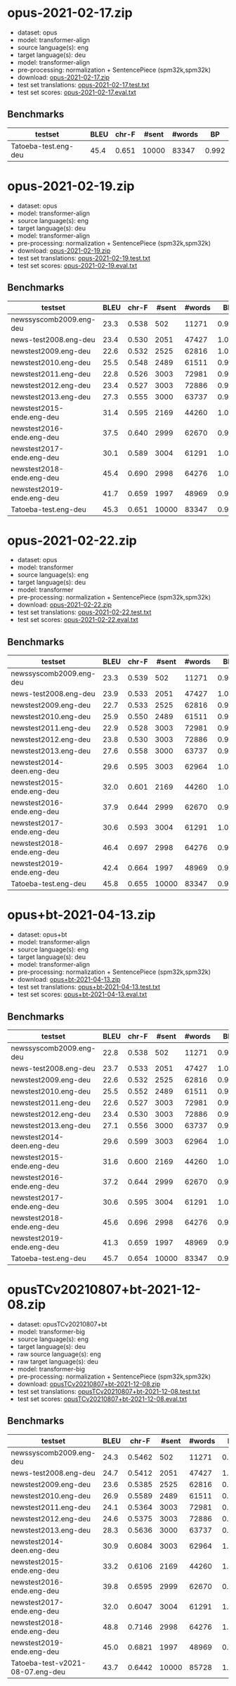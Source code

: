 # opus-2021-02-17.zip

* dataset: opus
* model: transformer-align
* source language(s): eng
* target language(s): deu
* model: transformer-align
* pre-processing: normalization + SentencePiece (spm32k,spm32k)
* download: [opus-2021-02-17.zip](https://object.pouta.csc.fi/Tatoeba-MT-models/eng-deu/opus-2021-02-17.zip)
* test set translations: [opus-2021-02-17.test.txt](https://object.pouta.csc.fi/Tatoeba-MT-models/eng-deu/opus-2021-02-17.test.txt)
* test set scores: [opus-2021-02-17.eval.txt](https://object.pouta.csc.fi/Tatoeba-MT-models/eng-deu/opus-2021-02-17.eval.txt)

## Benchmarks

| testset | BLEU  | chr-F | #sent | #words | BP |
|---------|-------|-------|-------|--------|----|
| Tatoeba-test.eng-deu 	| 45.4 	| 0.651 	| 10000 	| 83347 	| 0.992 |






# opus-2021-02-19.zip

* dataset: opus
* model: transformer-align
* source language(s): eng
* target language(s): deu
* model: transformer-align
* pre-processing: normalization + SentencePiece (spm32k,spm32k)
* download: [opus-2021-02-19.zip](https://object.pouta.csc.fi/Tatoeba-MT-models/eng-deu/opus-2021-02-19.zip)
* test set translations: [opus-2021-02-19.test.txt](https://object.pouta.csc.fi/Tatoeba-MT-models/eng-deu/opus-2021-02-19.test.txt)
* test set scores: [opus-2021-02-19.eval.txt](https://object.pouta.csc.fi/Tatoeba-MT-models/eng-deu/opus-2021-02-19.eval.txt)

## Benchmarks

| testset | BLEU  | chr-F | #sent | #words | BP |
|---------|-------|-------|-------|--------|----|
| newssyscomb2009.eng-deu 	| 23.3 	| 0.538 	| 502 	| 11271 	| 0.992 |
| news-test2008.eng-deu 	| 23.4 	| 0.530 	| 2051 	| 47427 	| 1.000 |
| newstest2009.eng-deu 	| 22.6 	| 0.532 	| 2525 	| 62816 	| 1.000 |
| newstest2010.eng-deu 	| 25.5 	| 0.548 	| 2489 	| 61511 	| 0.967 |
| newstest2011.eng-deu 	| 22.8 	| 0.526 	| 3003 	| 72981 	| 0.993 |
| newstest2012.eng-deu 	| 23.4 	| 0.527 	| 3003 	| 72886 	| 0.970 |
| newstest2013.eng-deu 	| 27.3 	| 0.555 	| 3000 	| 63737 	| 0.984 |
| newstest2015-ende.eng-deu 	| 31.4 	| 0.595 	| 2169 	| 44260 	| 1.000 |
| newstest2016-ende.eng-deu 	| 37.5 	| 0.640 	| 2999 	| 62670 	| 0.994 |
| newstest2017-ende.eng-deu 	| 30.1 	| 0.589 	| 3004 	| 61291 	| 1.000 |
| newstest2018-ende.eng-deu 	| 45.4 	| 0.690 	| 2998 	| 64276 	| 1.000 |
| newstest2019-ende.eng-deu 	| 41.7 	| 0.659 	| 1997 	| 48969 	| 0.986 |
| Tatoeba-test.eng-deu 	| 45.3 	| 0.651 	| 10000 	| 83347 	| 0.991 |






# opus-2021-02-22.zip

* dataset: opus
* model: transformer
* source language(s): eng
* target language(s): deu
* model: transformer
* pre-processing: normalization + SentencePiece (spm32k,spm32k)
* download: [opus-2021-02-22.zip](https://object.pouta.csc.fi/Tatoeba-MT-models/eng-deu/opus-2021-02-22.zip)
* test set translations: [opus-2021-02-22.test.txt](https://object.pouta.csc.fi/Tatoeba-MT-models/eng-deu/opus-2021-02-22.test.txt)
* test set scores: [opus-2021-02-22.eval.txt](https://object.pouta.csc.fi/Tatoeba-MT-models/eng-deu/opus-2021-02-22.eval.txt)

## Benchmarks

| testset | BLEU  | chr-F | #sent | #words | BP |
|---------|-------|-------|-------|--------|----|
| newssyscomb2009.eng-deu 	| 23.3 	| 0.539 	| 502 	| 11271 	| 0.990 |
| news-test2008.eng-deu 	| 23.9 	| 0.533 	| 2051 	| 47427 	| 1.000 |
| newstest2009.eng-deu 	| 22.7 	| 0.533 	| 2525 	| 62816 	| 0.999 |
| newstest2010.eng-deu 	| 25.9 	| 0.550 	| 2489 	| 61511 	| 0.966 |
| newstest2011.eng-deu 	| 22.9 	| 0.528 	| 3003 	| 72981 	| 0.993 |
| newstest2012.eng-deu 	| 23.8 	| 0.530 	| 3003 	| 72886 	| 0.972 |
| newstest2013.eng-deu 	| 27.6 	| 0.558 	| 3000 	| 63737 	| 0.983 |
| newstest2014-deen.eng-deu 	| 29.6 	| 0.595 	| 3003 	| 62964 	| 1.000 |
| newstest2015-ende.eng-deu 	| 32.0 	| 0.601 	| 2169 	| 44260 	| 1.000 |
| newstest2016-ende.eng-deu 	| 37.9 	| 0.644 	| 2999 	| 62670 	| 0.992 |
| newstest2017-ende.eng-deu 	| 30.6 	| 0.593 	| 3004 	| 61291 	| 1.000 |
| newstest2018-ende.eng-deu 	| 46.4 	| 0.697 	| 2998 	| 64276 	| 0.999 |
| newstest2019-ende.eng-deu 	| 42.4 	| 0.664 	| 1997 	| 48969 	| 0.990 |
| Tatoeba-test.eng-deu 	| 45.8 	| 0.655 	| 10000 	| 83347 	| 0.995 |



# opus+bt-2021-04-13.zip

* dataset: opus+bt
* model: transformer-align
* source language(s): eng
* target language(s): deu
* model: transformer-align
* pre-processing: normalization + SentencePiece (spm32k,spm32k)
* download: [opus+bt-2021-04-13.zip](https://object.pouta.csc.fi/Tatoeba-MT-models/eng-deu/opus+bt-2021-04-13.zip)
* test set translations: [opus+bt-2021-04-13.test.txt](https://object.pouta.csc.fi/Tatoeba-MT-models/eng-deu/opus+bt-2021-04-13.test.txt)
* test set scores: [opus+bt-2021-04-13.eval.txt](https://object.pouta.csc.fi/Tatoeba-MT-models/eng-deu/opus+bt-2021-04-13.eval.txt)

## Benchmarks

| testset | BLEU  | chr-F | #sent | #words | BP |
|---------|-------|-------|-------|--------|----|
| newssyscomb2009.eng-deu 	| 22.8 	| 0.538 	| 502 	| 11271 	| 0.991 |
| news-test2008.eng-deu 	| 23.7 	| 0.533 	| 2051 	| 47427 	| 1.000 |
| newstest2009.eng-deu 	| 22.6 	| 0.532 	| 2525 	| 62816 	| 0.999 |
| newstest2010.eng-deu 	| 25.5 	| 0.552 	| 2489 	| 61511 	| 0.962 |
| newstest2011.eng-deu 	| 22.6 	| 0.527 	| 3003 	| 72981 	| 0.988 |
| newstest2012.eng-deu 	| 23.4 	| 0.530 	| 3003 	| 72886 	| 0.970 |
| newstest2013.eng-deu 	| 27.1 	| 0.556 	| 3000 	| 63737 	| 0.979 |
| newstest2014-deen.eng-deu 	| 29.6 	| 0.599 	| 3003 	| 62964 	| 1.000 |
| newstest2015-ende.eng-deu 	| 31.6 	| 0.600 	| 2169 	| 44260 	| 1.000 |
| newstest2016-ende.eng-deu 	| 37.2 	| 0.644 	| 2999 	| 62670 	| 0.988 |
| newstest2017-ende.eng-deu 	| 30.6 	| 0.595 	| 3004 	| 61291 	| 1.000 |
| newstest2018-ende.eng-deu 	| 45.6 	| 0.696 	| 2998 	| 64276 	| 0.996 |
| newstest2019-ende.eng-deu 	| 41.3 	| 0.659 	| 1997 	| 48969 	| 0.991 |
| Tatoeba-test.eng-deu 	| 45.7 	| 0.654 	| 10000 	| 83347 	| 0.995 |


# opusTCv20210807+bt-2021-12-08.zip

* dataset: opusTCv20210807+bt
* model: transformer-big
* source language(s): eng
* target language(s): deu
* raw source language(s): eng
* raw target language(s): deu
* model: transformer-big
* pre-processing: normalization + SentencePiece (spm32k,spm32k)
* download: [opusTCv20210807+bt-2021-12-08.zip](https://object.pouta.csc.fi/Tatoeba-MT-models/eng-deu/opusTCv20210807+bt-2021-12-08.zip)
* test set translations: [opusTCv20210807+bt-2021-12-08.test.txt](https://object.pouta.csc.fi/Tatoeba-MT-models/eng-deu/opusTCv20210807+bt-2021-12-08.test.txt)
* test set scores: [opusTCv20210807+bt-2021-12-08.eval.txt](https://object.pouta.csc.fi/Tatoeba-MT-models/eng-deu/opusTCv20210807+bt-2021-12-08.eval.txt)

## Benchmarks

| testset | BLEU  | chr-F | #sent | #words | BP |
|---------|-------|-------|-------|--------|----|
| newssyscomb2009.eng-deu 	| 24.3 	| 0.5462 	| 502 	| 11271 	| 0.993 |
| news-test2008.eng-deu 	| 24.7 	| 0.5412 	| 2051 	| 47427 	| 1.000 |
| newstest2009.eng-deu 	| 23.6 	| 0.5385 	| 2525 	| 62816 	| 0.999 |
| newstest2010.eng-deu 	| 26.9 	| 0.5589 	| 2489 	| 61511 	| 0.966 |
| newstest2011.eng-deu 	| 24.1 	| 0.5364 	| 3003 	| 72981 	| 0.990 |
| newstest2012.eng-deu 	| 24.6 	| 0.5375 	| 3003 	| 72886 	| 0.972 |
| newstest2013.eng-deu 	| 28.3 	| 0.5636 	| 3000 	| 63737 	| 0.988 |
| newstest2014-deen.eng-deu 	| 30.9 	| 0.6084 	| 3003 	| 62964 	| 1.000 |
| newstest2015-ende.eng-deu 	| 33.2 	| 0.6106 	| 2169 	| 44260 	| 1.000 |
| newstest2016-ende.eng-deu 	| 39.8 	| 0.6595 	| 2999 	| 62670 	| 0.993 |
| newstest2017-ende.eng-deu 	| 32.0 	| 0.6047 	| 3004 	| 61291 	| 1.000 |
| newstest2018-ende.eng-deu 	| 48.8 	| 0.7146 	| 2998 	| 64276 	| 1.000 |
| newstest2019-ende.eng-deu 	| 45.0 	| 0.6821 	| 1997 	| 48969 	| 0.995 |
| Tatoeba-test-v2021-08-07.eng-deu 	| 43.7 	| 0.6442 	| 10000 	| 85728 	| 1.000 |

